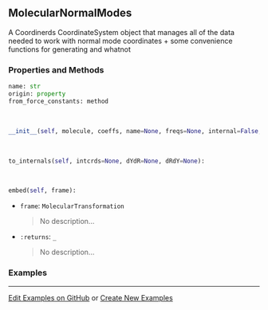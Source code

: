 ## <a id="Psience.Molecools.Vibrations.MolecularNormalModes">MolecularNormalModes</a>
A Coordinerds CoordinateSystem object that manages all of the data needed to
work with normal mode coordinates + some convenience functions for generating and whatnot

### Properties and Methods
```python
name: str
origin: property
from_force_constants: method
```
<a id="Psience.Molecools.Vibrations.MolecularNormalModes.__init__">&nbsp;</a>
```python
__init__(self, molecule, coeffs, name=None, freqs=None, internal=False, origin=None, basis=None, inverse=None): 
```

<a id="Psience.Molecools.Vibrations.MolecularNormalModes.to_internals">&nbsp;</a>
```python
to_internals(self, intcrds=None, dYdR=None, dRdY=None): 
```

<a id="Psience.Molecools.Vibrations.MolecularNormalModes.embed">&nbsp;</a>
```python
embed(self, frame): 
```

- `frame`: `MolecularTransformation`
    >No description...
- `:returns`: `_`
    >No description...

### Examples


___

[Edit Examples on GitHub](https://github.com/McCoyGroup/References/edit/gh-pages/Documentation/examples/Psience/Molecools/Vibrations/MolecularNormalModes.md) or 
[Create New Examples](https://github.com/McCoyGroup/References/new/gh-pages/?filename=Documentation/examples/Psience/Molecools/Vibrations/MolecularNormalModes.md)